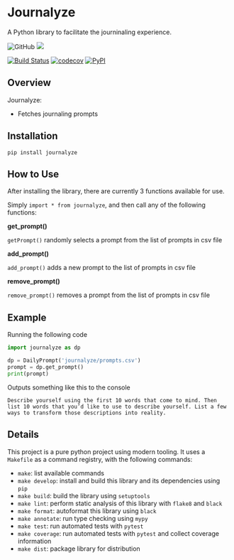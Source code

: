 # Journalyze

A Python library to facilitate the journinaling experience.

![GitHub](https://img.shields.io/badge/license-MIT-ff69b4)
[![](https://img.shields.io/github/issues/jedlr/journalyze?color=ff69b4)](https://github.com/jedlr/journalyze/issues)

[![Build Status](https://github.com/jedlr/journalyze/workflows/Build%20Status/badge.svg?branch=main)](https://github.com/jedlr/journalyze/actions?query=workflow%3A%22Build+Status%22)
[![codecov](https://codecov.io/gh/jedlr/journalyze/branch/main/graph/badge.svg)](https://codecov.io/gh/jedlr/journalyze)
[![PyPI](https://img.shields.io/pypi/v/journalyze)](https://pypi.org/project/journalyze/)

## Overview
Journalyze:
* Fetches journaling prompts 

## Installation
```
pip install journalyze
```
## How to Use
After installing the library, there are currently 3 functions available for use.

Simply `import * from journalyze`, and then call any of the following functions:

**get_prompt()**

`getPrompt()` randomly selects a prompt from the list of prompts in csv file

**add_prompt()**

`add_prompt()` adds a new prompt to the list of prompts in csv file

**remove_prompt()**

`remove_prompt()` removes a prompt from the list of prompts in csv file

## Example
Running the following code
```python
import journalyze as dp

dp = DailyPrompt('journalyze/prompts.csv')
prompt = dp.get_prompt()
print(prompt)
```
Outputs something like this to the console
```
Describe yourself using the first 10 words that come to mind. Then list 10 words that you’d like to use to describe yourself. List a few ways to transform those descriptions into reality.
```


## Details
This project is a pure python project using modern tooling. It uses a `Makefile` as a command registry, with the following commands:
- `make`: list available commands
- `make develop`: install and build this library and its dependencies using `pip`
- `make build`: build the library using `setuptools`
- `make lint`: perform static analysis of this library with `flake8` and `black`
- `make format`: autoformat this library using `black`
- `make annotate`: run type checking using `mypy`
- `make test`: run automated tests with `pytest`
- `make coverage`: run automated tests with `pytest` and collect coverage information
- `make dist`: package library for distribution

